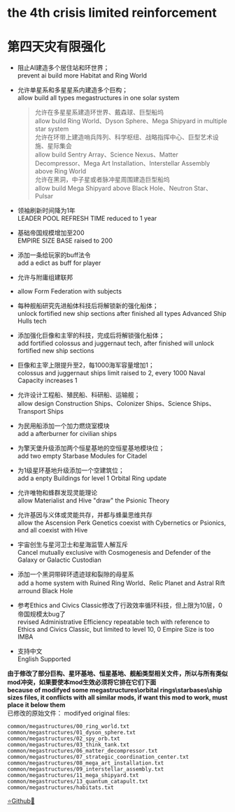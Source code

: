 # the 4th crisis limited reinforcement
# 第四天灾有限强化

- 阻止AI建造多个居住站和环世界；  
  prevent ai build more Habitat and Ring World
- 允许单星系和多星星系内建造多个巨构；  
  allow build all types megastructures in one solar system
	> 允许在多星星系建造环世界、戴森球、巨型船坞  
    allow build Ring World、Dyson Sphere、Mega Shipyard in multiple star system  
	> 允许在环带上建造哨兵阵列、科学枢纽、战略指挥中心、巨型艺术设施、星际集会  
    allow build Sentry Array、Science Nexus、Matter Decompressor、Mega Art Installation、Interstellar Assembly above Ring World  
	> 允许在黑洞，中子星或者脉冲星周围建造巨型船坞  
    allow build Mega Shipyard above Black Hole、Neutron Star、Pulsar  

- 领袖刷新时间降为1年  
  LEADER POOL REFRESH TIME reduced to 1 year
- 基础帝国规模增加至200  
  EMPIRE SIZE BASE raised to 200
- 添加一条给玩家的buff法令  
  add a edict as buff for player
- 允许与附庸组建联邦  
- allow Form Federation with subjects

- 每种舰船研究先进船体科技后将解锁新的强化船体；  
  unlock fortified new ship sections after finished all types Advanced Ship Hulls tech
- 添加强化巨像和主宰的科技，完成后将解锁强化船体；  
  add fortified colossus and juggernaut tech, after finished will unlock fortified new ship sections
- 巨像和主宰上限提升至2，每1000海军容量增加1；  
  colossus and juggernaut ships limit raised to 2, every 1000 Naval Capacity increases 1
- 允许设计工程船、殖民船、科研船、运输舰；  
  allow design Construction Ships、Colonizer Ships、Science Ships、Transport Ships
- 为民用船添加一个加力燃烧室模块  
  add a afterburner for civilian ships

- 为擎天堡升级添加两个恒星基地的空恒星基地模块位；  
  add two empty Starbase Modules for Citadel
- 为1级星环基地升级添加一个空建筑位；  
  add a enpty Buildings for level 1 Orbital Ring update

- 允许唯物和蜂群发现灵能理论  
  allow Materialist and Hive "draw" the Psionic Theory
- 允许基因与义体或灵能共存，并都与蜂巢思维共存  
  allow the Ascension Perk Genetics coexist with Cybernetics or Psionics, and all coexist with Hive
- 宇宙创生与星河卫士和星海监管人解互斥  
  Cancel mutually exclusive with Cosmogenesis and Defender of the Galaxy or Galactic Custodian

- 添加一个黑洞带碎环遗迹球和裂隙的母星系  
  add a home system with Ruined Ring World、Relic Planet and Astral Rift arround Black Hole
- 参考Ethics and Civics Classic修改了行政效率循环科技，但上限为10层，0帝国规模太bug了  
  revised Administrative Efficiency repeatable tech with reference to Ethics and Civics Classic, but limited to level 10, 0 Empire Size is too IMBA
- 支持中文  
  English Supported

**由于修改了部分巨构、星环基地、恒星基地、舰船类型相关文件，所以与所有类似mod冲突，如果要使本mod生效必须将它排在它们下面**  
**because of modifyed some megastructures\orbital rings\starbases\ship sizes files, it conflicts with all similar mods, if want this mod to work, must place it below them**  
已修改的原始文件：
modifyed original files:  
```
common/megastructures/00_ring_world.txt
common/megastructures/01_dyson_sphere.txt
common/megastructures/02_spy_orb.txt
common/megastructures/03_think_tank.txt
common/megastructures/06_matter_decompressor.txt
common/megastructures/07_strategic_coordination_center.txt
common/megastructures/08_mega_art_installation.txt
common/megastructures/09_interstellar_assembly.txt
common/megastructures/11_mega_shipyard.txt
common/megastructures/13_quantum_catapult.txt
common/megastructures/habitats.txt
```

[⭐Github🌟](https://github.com/Diadormu/4th_crisis_plus)